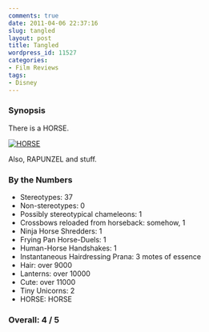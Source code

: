 ```yaml
---
comments: true
date: 2011-04-06 22:37:16
slug: tangled
layout: post
title: Tangled
wordpress_id: 11527
categories:
- Film Reviews
tags:
- Disney
---
```


### Synopsis

There is a HORSE.

[![HORSE](//files.ianrenton.com/sites/filmreviews/tangled/122_50_125cmyk-300x158.jpg)](//files.ianrenton.com/sites/filmreviews/tangled/122_50_125cmyk.jpg)

Also, RAPUNZEL and stuff.

### By the Numbers

  * Stereotypes: 37
  * Non-stereotypes: 0
  * Possibly stereotypical chameleons: 1
  * Crossbows reloaded from horseback: somehow, 1
  * Ninja Horse Shredders: 1
  * Frying Pan Horse-Duels: 1
  * Human-Horse Handshakes: 1
  * Instantaneous Hairdressing Prana: 3 motes of essence
  * Hair: over 9000
  * Lanterns: over 10000
  * Cute: over 11000
  * Tiny Unicorns: 2
  * HORSE: HORSE

### Overall: 4 / 5
